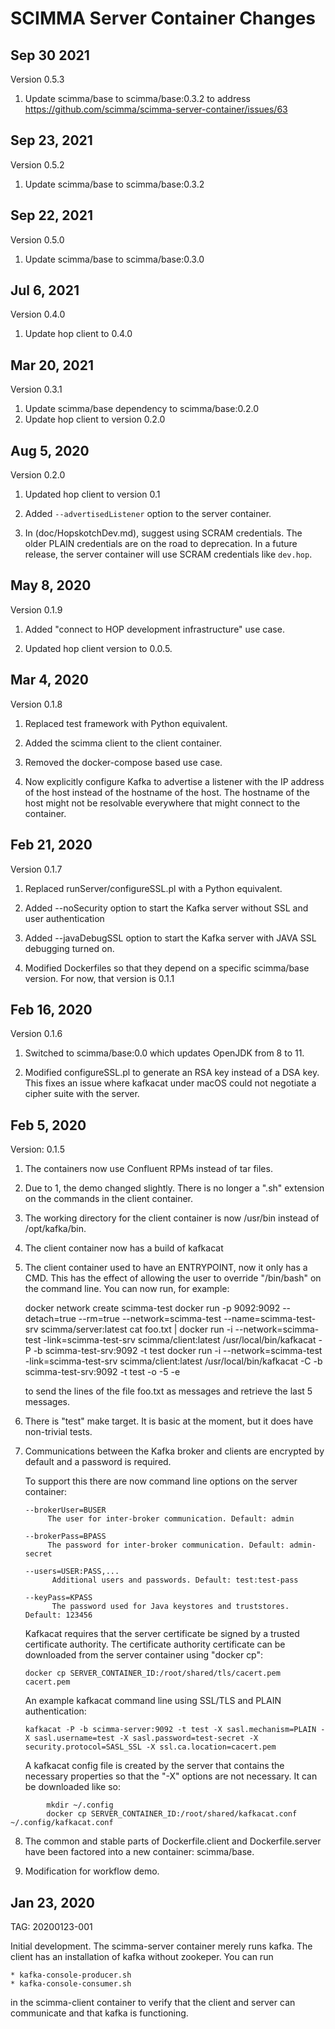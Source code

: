 # SCIMMA Server Container Changes

## Sep 30 2021
Version 0.5.3

   1. Update scimma/base to scimma/base:0.3.2 to address
      https://github.com/scimma/scimma-server-container/issues/63

## Sep 23, 2021
Version 0.5.2

   1. Update scimma/base to scimma/base:0.3.2

## Sep 22, 2021
Version 0.5.0

   1. Update scimma/base to scimma/base:0.3.0

## Jul 6, 2021
Version 0.4.0

   1. Update hop client to 0.4.0


## Mar 20, 2021
Version 0.3.1

   1. Update scimma/base dependency to scimma/base:0.2.0
   2. Update hop client to version 0.2.0

## Aug 5, 2020

Version 0.2.0

  1. Updated hop client to version 0.1

  2. Added ``--advertisedListener`` option to the server container.

  3. In (doc/HopskotchDev.md), suggest using SCRAM credentials. The older
     PLAIN credentials are on the road to deprecation. In a future release,
     the server container will use SCRAM credentials like ``dev.hop``.

## May 8, 2020

Version 0.1.9

   1. Added "connect to HOP development infrastructure" use case.
   
   2. Updated hop client version to 0.0.5.

## Mar 4, 2020

Version 0.1.8

   1. Replaced test framework with Python equivalent.

   2. Added the scimma client to the client container.

   3. Removed the docker-compose based use case.

   4. Now explicitly configure Kafka to advertise a listener
      with the IP address of the host instead of the hostname
      of the host. The hostname of the host might not be
      resolvable everywhere that might connect to the container.

## Feb 21, 2020

Version 0.1.7

  1. Replaced runServer/configureSSL.pl with a Python equivalent.

  2. Added --noSecurity option to start the Kafka server without
     SSL and user authentication

  3. Added --javaDebugSSL option to start the Kafka server with
     JAVA SSL debugging turned on.

  4. Modified Dockerfiles so that they depend on a specific
     scimma/base version. For now, that version is 0.1.1


## Feb 16, 2020

Version 0.1.6

  1. Switched to scimma/base:0.0 which updates OpenJDK from 8 to 11. 

  2. Modified configureSSL.pl to generate an RSA key instead of a DSA key.
     This fixes an issue where kafkacat under macOS could not negotiate a cipher suite with the server.

## Feb 5, 2020

Version:  0.1.5

  1. The containers now use Confluent RPMs instead of tar files.
  2. Due to 1, the demo changed slightly. There is no longer a 
     ".sh" extension on the commands in the client container.
  3. The working directory for the client container is now /usr/bin
     instead of /opt/kafka/bin.
  4. The client container now has a build of kafkacat
  5. The client container used to have an ENTRYPOINT, now
     it only has a CMD. This has the effect of allowing the user 
     to override "/bin/bash" on the command line. You can now run, for example:

        docker network create scimma-test
        docker run -p 9092:9092 --detach=true --rm=true --network=scimma-test --name=scimma-test-srv scimma/server:latest
        cat foo.txt | docker run  -i --network=scimma-test -link=scimma-test-srv scimma/client:latest /usr/local/bin/kafkacat -P -b scimma-test-srv:9092 -t test
        docker run  -i --network=scimma-test -link=scimma-test-srv scimma/client:latest /usr/local/bin/kafkacat -C -b scimma-test-srv:9092 -t test  -o -5 -e

     to send the lines of the file foo.txt as messages and retrieve the last 5 messages.

  6. There is "test" make target. It is basic at the moment, but it does have non-trivial tests.

  7. Communications between the Kafka broker and clients are encrypted by default and a password is required.

     To support this there are now command line options on the server container:

         --brokerUser=BUSER
              The user for inter-broker communication. Default: admin

         --brokerPass=BPASS
              The password for inter-broker communication. Default: admin-secret

         --users=USER:PASS,...
               Additional users and passwords. Default: test:test-pass

         --keyPass=KPASS
               The password used for Java keystores and truststores. Default: 123456

     Kafkacat requires that the server certificate be signed by a trusted certificate
     authority. The certificate authority certificate can be downloaded from the
     server container using "docker cp":

         docker cp SERVER_CONTAINER_ID:/root/shared/tls/cacert.pem cacert.pem

     An example kafkacat command line using SSL/TLS and PLAIN authentication:

         kafkacat -P -b scimma-server:9092 -t test -X sasl.mechanism=PLAIN -X sasl.username=test -X sasl.password=test-secret -X security.protocol=SASL_SSL -X ssl.ca.location=cacert.pem

     A kafkacat config file is created by the server that contains the necessary
     properties so that the "-X" options are not necessary. It can be downloaded
     like so:

```
        mkdir ~/.config
        docker cp SERVER_CONTAINER_ID:/root/shared/kafkacat.conf ~/.config/kafkacat.conf
```

  8. The common and stable parts of Dockerfile.client and Dockerfile.server have been
     factored into a new container: scimma/base.

  9. Modification for workflow demo.

## Jan 23, 2020

TAG: 20200123-001

Initial development. The scimma-server container merely runs kafka. The client
has an installation of kafka without zookeper. You can run 

    * kafka-console-producer.sh
    * kafka-console-consumer.sh

in the scimma-client container to verify that the client and server can communicate and that kafka is
functioning.

